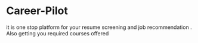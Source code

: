 # Career-Pilot
it is one stop platform for your resume screening and job recommendation . Also getting you required courses offered
